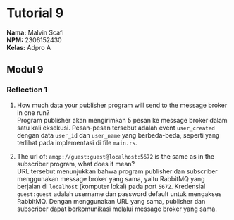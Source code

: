 # Tutorial 9
**Nama:**   Malvin Scafi<br>
**NPM:**    2306152430<br>
**Kelas:**  Adpro A<br>

## Modul 9
### Reflection 1

1. How much data your publisher program will send to the message broker in one run?  
   Program publisher akan mengirimkan 5 pesan ke message broker dalam satu kali eksekusi. Pesan-pesan tersebut adalah event `user_created` dengan data `user_id` dan `user_name` yang berbeda-beda, seperti yang terlihat pada implementasi di file `main.rs`.

2. The url of: `amqp://guest:guest@localhost:5672` is the same as in the subscriber program, what does it mean?  
   URL tersebut menunjukkan bahwa program publisher dan subscriber menggunakan message broker yang sama, yaitu RabbitMQ yang berjalan di `localhost` (komputer lokal) pada port `5672`. Kredensial `guest:guest` adalah username dan password default untuk mengakses RabbitMQ. Dengan menggunakan URL yang sama, publisher dan subscriber dapat berkomunikasi melalui message broker yang sama.